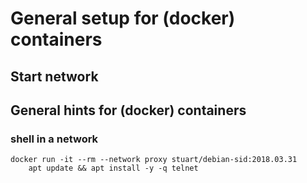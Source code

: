 # General setup for (docker) containers
## Start network
## General hints for (docker) containers
### shell in a network
	docker run -it --rm --network proxy stuart/debian-sid:2018.03.31
		apt update && apt install -y -q telnet



